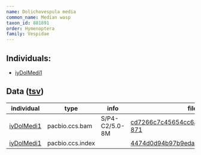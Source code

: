 ```yaml
---
name: Dolichovespula media
common_name: Median wasp
taxon_id: 881891
order: Hymenoptera
family: Vespidae
---
```


## Individuals:

  * [iyDolMedi1](iyDolMedi1.md)

## Data ([tsv](Dolichovespula_media_data.tsv))

| individual | type | info | file |
| ---------- | ---- | ---- | ---- |
| [iyDolMedi1](iyDolMedi1.md) | pacbio.ccs.bam | S/P4-C2/5.0-8M | [cd7266c7c45654cc6a22615a65912dda-871](https://darwin.cog.sanger.ac.uk/insects/Dolichovespula_media/iyDolMedi1/genomic_data/pacbio/m64094_200216_142756.ccs.bam) |
| [iyDolMedi1](iyDolMedi1.md) | pacbio.ccs.index |  | [4474d0d94b97b9eda7eaea844f36742d](https://darwin.cog.sanger.ac.uk/insects/Dolichovespula_media/iyDolMedi1/genomic_data/pacbio/m64094_200216_142756.ccs.bam.pbi) |
